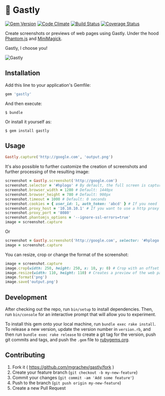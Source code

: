# 👻 Gastly

[![Gem Version](https://badge.fury.io/rb/gastly.svg)](http://badge.fury.io/rb/gastly)
[![Code Climate](https://codeclimate.com/github/mgrachev/gastly/badges/gpa.svg)](https://codeclimate.com/github/mgrachev/gastly)
[![Build Status](https://travis-ci.org/mgrachev/gastly.svg?branch=master)](https://travis-ci.org/mgrachev/gastly)
[![Coverage Status](https://coveralls.io/repos/github/mgrachev/gastly/badge.svg?branch=master)](https://coveralls.io/github/mgrachev/gastly?branch=master)

Create screenshots or previews of web pages using Gastly. Under the hood [Phantom.js](https://github.com/ariya/phantomjs/) and [MiniMagick](https://github.com/minimagick/minimagick).

Gastly, I choose you!

![Gastly](https://github.com/mgrachev/gastly/raw/master/gastly.png)

## Installation

Add this line to your application's Gemfile:

```ruby
gem 'gastly'
```

And then execute:

    $ bundle

Or install it yourself as:

    $ gem install gastly

## Usage

```ruby
Gastly.capture('http://google.com', 'output.png')
```

It's also possible to further customize the creation of screenshots and further processing of the resulting image:

```ruby
screenshot = Gastly.screenshot('http://google.com')
screenshot.selector = '#hplogo' # By default, the full screen is captured
screenshot.browser_width = 1280 # Default: 1440px
screenshot.browser_height = 780 # Default: 900px
screenshot.timeout = 1000 # Default: 0 seconds
screenshot.cookies = { user_id: 1, auth_token: 'abcd' } # If you need
screenshot.proxy_host = '10.10.10.1' # If you want to use a http proxy
screenshot.proxy_port = '8080'
screenshot.phantomjs_options = '--ignore-ssl-errors=true'
image = screenshot.capture
```

Or

```ruby
screenshot = Gastly.screenshot('http://google.com', selector: '#hplogo', timeout: 1000)
image = screenshot.capture
```

You can resize, crop or change the format of the screenshot:

```ruby
image = screenshot.capture
image.crop(width: 250, height: 250, x: 10, y: 0) # Crop with an offset
image.resize(width: 110, height: 110) # Creates a preview of the web page
image.format('png')
image.save('output.png')
```

## Development

After checking out the repo, run `bin/setup` to install dependencies. Then, run `bin/console` for an interactive prompt that will allow you to experiment.

To install this gem onto your local machine, run `bundle exec rake install`. To release a new version, update the version number in `version.rb`, and then run `bundle exec rake release` to create a git tag for the version, push git commits and tags, and push the `.gem` file to [rubygems.org](https://rubygems.org).

## Contributing

1. Fork it ( https://github.com/mgrachev/gastly/fork )
2. Create your feature branch (`git checkout -b my-new-feature`)
3. Commit your changes (`git commit -am 'Add some feature'`)
4. Push to the branch (`git push origin my-new-feature`)
5. Create a new Pull Request
